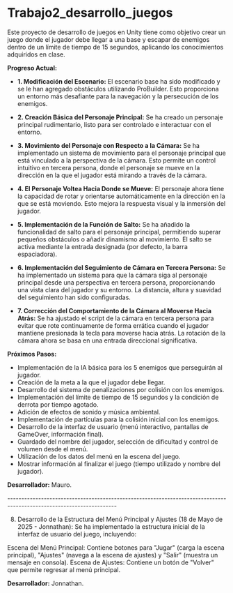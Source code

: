 # Trabajo2_desarrollo_juegos

Este proyecto de desarrollo de juegos en Unity tiene como objetivo crear un juego donde el jugador debe llegar a una base y escapar de enemigos dentro de un límite de tiempo de 15 segundos, aplicando los conocimientos adquiridos en clase.

**Progreso Actual:**

- **1. Modificación del Escenario:** El escenario base ha sido modificado y se le han agregado obstáculos utilizando ProBuilder. Esto proporciona un entorno más desafiante para la navegación y la persecución de los enemigos.

- **2. Creación Básica del Personaje Principal:** Se ha creado un personaje principal rudimentario, listo para ser controlado e interactuar con el entorno.

- **3. Movimiento del Personaje con Respecto a la Cámara:** Se ha implementado un sistema de movimiento para el personaje principal que está vinculado a la perspectiva de la cámara. Esto permite un control intuitivo en tercera persona, donde el personaje se mueve en la dirección en la que el jugador está mirando a través de la cámara.

- **4. El Personaje Voltea Hacia Donde se Mueve:** El personaje ahora tiene la capacidad de rotar y orientarse automáticamente en la dirección en la que se está moviendo. Esto mejora la respuesta visual y la inmersión del jugador.

- **5. Implementación de la Función de Salto:** Se ha añadido la funcionalidad de salto para el personaje principal, permitiendo superar pequeños obstáculos o añadir dinamismo al movimiento. El salto se activa mediante la entrada designada (por defecto, la barra espaciadora).

- **6. Implementación del Seguimiento de Cámara en Tercera Persona:** Se ha implementado un sistema para que la cámara siga al personaje principal desde una perspectiva en tercera persona, proporcionando una vista clara del jugador y su entorno. La distancia, altura y suavidad del seguimiento han sido configuradas.

- **7. Corrección del Comportamiento de la Cámara al Moverse Hacia Atrás:** Se ha ajustado el script de la cámara en tercera persona para evitar que rote continuamente de forma errática cuando el jugador mantiene presionada la tecla para moverse hacia atrás. La rotación de la cámara ahora se basa en una entrada direccional significativa.

**Próximos Pasos:**

- Implementación de la IA básica para los 5 enemigos que perseguirán al jugador.
- Creación de la meta a la que el jugador debe llegar.
- Desarrollo del sistema de penalizaciones por colisión con los enemigos.
- Implementación del límite de tiempo de 15 segundos y la condición de derrota por tiempo agotado.
- Adición de efectos de sonido y música ambiental.
- Implementación de partículas para la colisión inicial con los enemigos.
- Desarrollo de la interfaz de usuario (menú interactivo, pantallas de GameOver, información final).
- Guardado del nombre del jugador, selección de dificultad y control de volumen desde el menú.
- Utilización de los datos del menú en la escena del juego.
- Mostrar información al finalizar el juego (tiempo utilizado y nombre del jugador).

**Desarrollador:** Mauro.

*---------------------------------------------------------------------------------------------------------------------*

8. Desarrollo de la Estructura del Menú Principal y Ajustes (18 de Mayo de 2025 - Jonnathan): Se ha implementado la estructura inicial de la interfaz de usuario del juego, incluyendo:

Escena del Menú Principal: Contiene botones para "Jugar" (carga la escena principal), "Ajustes" (navega a la escena de ajustes) y "Salir" (muestra un mensaje en consola).
Escena de Ajustes: Contiene un botón de "Volver" que permite regresar al menú principal.

**Desarrollador:** Jonnathan.